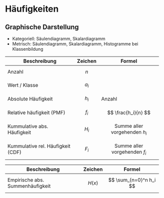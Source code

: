 # Häufigkeiten

## Graphische Darstellung

- Kategoriell: Säulendiagramm, Skalardiagramm
- Metrisch: Säulendiagramm, Skalardiagramm, Histogramme bei Klassenbildung



| Beschreibung   | Zeichen | Formel |
| -------- | ----------- | --- |
| Anzahl | $$ n $$| |
| Wert / Klasse | $$ a_i $$ | |
| Absolute Häufigkeit | $$ h_i $$ | Anzahl |
| Relative häufigkeit (PMF) | $$ f_i $$ | $$ \frac{h_i}{n} $$ |
| Kummulative abs. Häufigkeit | $$ H_i $$ | $$ \text{Summe aller vorgehenden } h_i $$ |
| Kummulative rel. Häufigkeit (CDF) | $$ F_i $$ | $$ \text{Summe aller vorgehenden } f_i $$ |


| Beschreibung | Zeichen | Formel |
| -- | -- | -- |
| Empirische abs. Summenhäufigkeit | $$ H(x) $$ | $$ \sum_{n=0}^n h_i $$ |